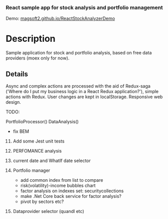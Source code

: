 
### React sample app for stock analysis and portfolio management

Demo: [magsoft2.github.io/ReactStockAnalyzerDemo](https://magsoft2.github.io/ReactStockAnalyzerDemo)

# Description

Sample application for stock and portfolio analysis, based on free data providers (moex only for now).

## Details

Async and complex actions are processed with the aid of Redux-saga ('Where do I put my business logic in a React Redux application?'), 
simple actions with Redux.
User changes are kept in localStorage.
Responsive web design.


TODO:

 PortfolioProcessor()
 DataAnalysis()
 - fix BEM
11. Add some Jest unit tests
12. PERFOMANCE analysis
13. current date and WhatIf date selector

20. Portfolio manager
    - add common index from list to compare
    - risk(volatility)-income bubbles chart
    - factor analysis on indexes set: securitycollections
    - make .Net Core back service for factor analysis?
    - pivot by sectors etc?

101. Dataprovider selector (quandl etc)